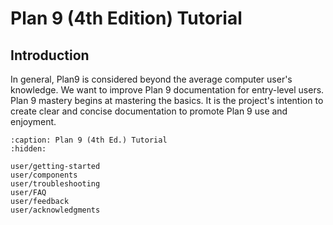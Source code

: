 Plan 9 (4th Edition) Tutorial
=============================

## Introduction

In general, Plan9 is considered beyond the average computer user's knowledge. We want to improve Plan 9 documentation for entry-level users. Plan 9 mastery begins at mastering the basics. It is the project's intention to create clear and concise documentation to promote Plan 9 use and enjoyment.

```{toctree}
:caption: Plan 9 (4th Ed.) Tutorial
:hidden:

user/getting-started
user/components
user/troubleshooting
user/FAQ
user/feedback
user/acknowledgments
```

